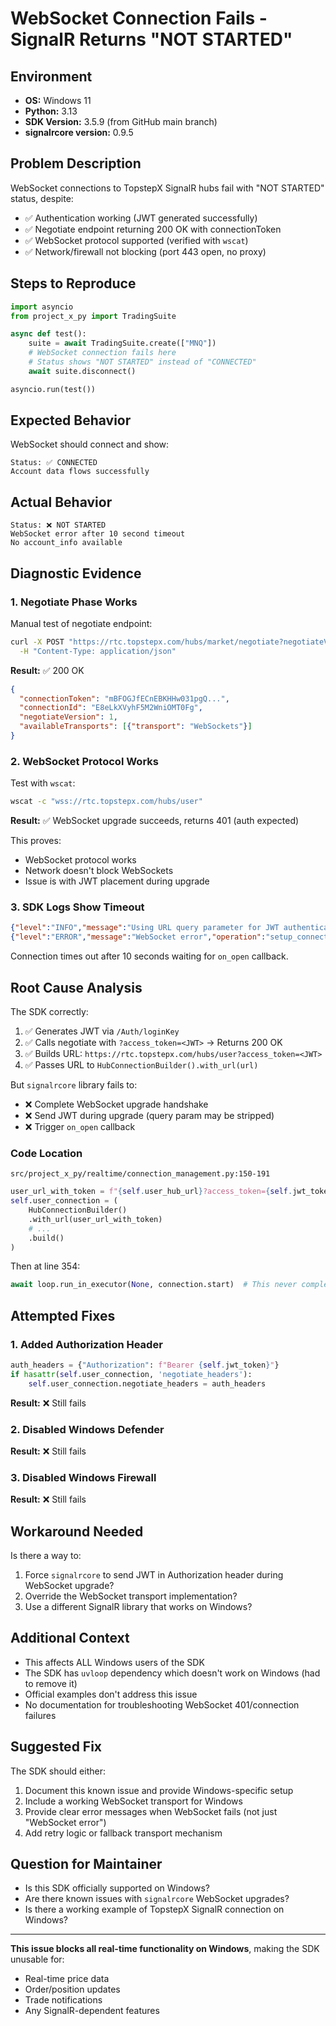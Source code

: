 # WebSocket Connection Fails - SignalR Returns "NOT STARTED"

## Environment
- **OS:** Windows 11
- **Python:** 3.13
- **SDK Version:** 3.5.9 (from GitHub main branch)
- **signalrcore version:** 0.9.5

## Problem Description

WebSocket connections to TopstepX SignalR hubs fail with "NOT STARTED" status, despite:
- ✅ Authentication working (JWT generated successfully)
- ✅ Negotiate endpoint returning 200 OK with connectionToken
- ✅ WebSocket protocol supported (verified with `wscat`)
- ✅ Network/firewall not blocking (port 443 open, no proxy)

## Steps to Reproduce

```python
import asyncio
from project_x_py import TradingSuite

async def test():
    suite = await TradingSuite.create(["MNQ"])
    # WebSocket connection fails here
    # Status shows "NOT STARTED" instead of "CONNECTED"
    await suite.disconnect()

asyncio.run(test())
```

## Expected Behavior

WebSocket should connect and show:
```
Status: ✅ CONNECTED
Account data flows successfully
```

## Actual Behavior

```
Status: ❌ NOT STARTED
WebSocket error after 10 second timeout
No account_info available
```

## Diagnostic Evidence

### 1. Negotiate Phase Works

Manual test of negotiate endpoint:
```bash
curl -X POST "https://rtc.topstepx.com/hubs/market/negotiate?negotiateVersion=1&access_token=<JWT>" \
  -H "Content-Type: application/json"
```

**Result:** ✅ 200 OK
```json
{
  "connectionToken": "mBFOGJfECnEBKHHw031pgQ...",
  "connectionId": "E8eLkXVyhF5M2WniOMT0Fg",
  "negotiateVersion": 1,
  "availableTransports": [{"transport": "WebSockets"}]
}
```

### 2. WebSocket Protocol Works

Test with `wscat`:
```bash
wscat -c "wss://rtc.topstepx.com/hubs/user"
```

**Result:** ✅ WebSocket upgrade succeeds, returns 401 (auth expected)

This proves:
- WebSocket protocol works
- Network doesn't block WebSockets
- Issue is with JWT placement during upgrade

### 3. SDK Logs Show Timeout

```json
{"level":"INFO","message":"Using URL query parameter for JWT authentication"}
{"level":"ERROR","message":"WebSocket error","operation":"setup_connections"}
```

Connection times out after 10 seconds waiting for `on_open` callback.

## Root Cause Analysis

The SDK correctly:
1. ✅ Generates JWT via `/Auth/loginKey`
2. ✅ Calls negotiate with `?access_token=<JWT>` → Returns 200 OK
3. ✅ Builds URL: `https://rtc.topstepx.com/hubs/user?access_token=<JWT>`
4. ✅ Passes URL to `HubConnectionBuilder().with_url(url)`

But `signalrcore` library fails to:
- ❌ Complete WebSocket upgrade handshake
- ❌ Send JWT during upgrade (query param may be stripped)
- ❌ Trigger `on_open` callback

### Code Location

`src/project_x_py/realtime/connection_management.py:150-191`

```python
user_url_with_token = f"{self.user_hub_url}?access_token={self.jwt_token}"
self.user_connection = (
    HubConnectionBuilder()
    .with_url(user_url_with_token)
    # ...
    .build()
)
```

Then at line 354:
```python
await loop.run_in_executor(None, connection.start)  # This never completes
```

## Attempted Fixes

### 1. Added Authorization Header
```python
auth_headers = {"Authorization": f"Bearer {self.jwt_token}"}
if hasattr(self.user_connection, 'negotiate_headers'):
    self.user_connection.negotiate_headers = auth_headers
```
**Result:** ❌ Still fails

### 2. Disabled Windows Defender
**Result:** ❌ Still fails

### 3. Disabled Windows Firewall
**Result:** ❌ Still fails

## Workaround Needed

Is there a way to:
1. Force `signalrcore` to send JWT in Authorization header during WebSocket upgrade?
2. Override the WebSocket transport implementation?
3. Use a different SignalR library that works on Windows?

## Additional Context

- This affects ALL Windows users of the SDK
- The SDK has `uvloop` dependency which doesn't work on Windows (had to remove it)
- Official examples don't address this issue
- No documentation for troubleshooting WebSocket 401/connection failures

## Suggested Fix

The SDK should either:
1. Document this known issue and provide Windows-specific setup
2. Include a working WebSocket transport for Windows
3. Provide clear error messages when WebSocket fails (not just "WebSocket error")
4. Add retry logic or fallback transport mechanism

## Question for Maintainer

- Is this SDK officially supported on Windows?
- Are there known issues with `signalrcore` WebSocket upgrades?
- Is there a working example of TopstepX SignalR connection on Windows?

---

**This issue blocks all real-time functionality on Windows**, making the SDK unusable for:
- Real-time price data
- Order/position updates
- Trade notifications
- Any SignalR-dependent features
